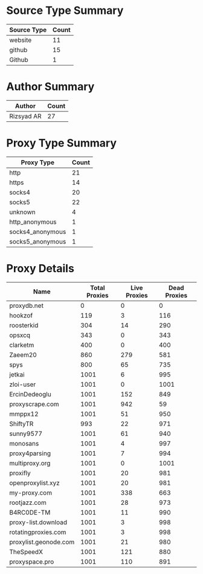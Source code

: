 # Source Type Summary

| Source Type | Count |
|-------------|-------|
| website | 11 |
| github | 15 |
| Github | 1 |


# Author Summary

| Author | Count |
|--------|-------|
| Rizsyad AR | 27 |


# Proxy Type Summary

| Proxy Type | Count |
|------------|-------|
| http | 21 |
| https | 14 |
| socks4 | 20 |
| socks5 | 22 |
| unknown | 4 |
| http_anonymous | 1 |
| socks4_anonymous | 1 |
| socks5_anonymous | 1 |


# Proxy Details

| Name | Total Proxies | Live Proxies | Dead Proxies |
|------|---------------|--------------|---------------|
| proxydb.net | 0 | 0 | 0 |
| hookzof | 119 | 3 | 116 |
| roosterkid | 304 | 14 | 290 |
| opsxcq | 343 | 0 | 343 |
| clarketm | 400 | 0 | 400 |
| Zaeem20 | 860 | 279 | 581 |
| spys | 800 | 65 | 735 |
| jetkai | 1001 | 6 | 995 |
| zloi-user | 1001 | 0 | 1001 |
| ErcinDedeoglu | 1001 | 152 | 849 |
| proxyscrape.com | 1001 | 942 | 59 |
| mmppx12 | 1001 | 51 | 950 |
| ShiftyTR | 993 | 22 | 971 |
| sunny9577 | 1001 | 61 | 940 |
| monosans | 1001 | 4 | 997 |
| proxy4parsing | 1001 | 7 | 994 |
| multiproxy.org | 1001 | 0 | 1001 |
| proxifly | 1001 | 20 | 981 |
| openproxylist.xyz | 1001 | 20 | 981 |
| my-proxy.com | 1001 | 338 | 663 |
| rootjazz.com | 1001 | 28 | 973 |
| B4RC0DE-TM | 1001 | 11 | 990 |
| proxy-list.download | 1001 | 3 | 998 |
| rotatingproxies.com | 1001 | 3 | 998 |
| proxylist.geonode.com | 1001 | 21 | 980 |
| TheSpeedX | 1001 | 121 | 880 |
| proxyspace.pro | 1001 | 110 | 891 |
